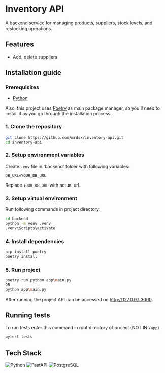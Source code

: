# Inventory API

A backend service for managing products, suppliers, stock levels, and restocking operations.

## Features

- Add, delete suppliers
<!-- - Add, update, and soft-delete products with unique SKUs (TODO)
- Track real-time stock levels for each product (TODO)
- Link products to specific suppliers (TODO)
- Create and process purchase orders to restock inventory (TODO)
- Low stock alert system based on configurable thresholds (TODO)
- Search and filter products by name or SKU (TODO)
- Supplier-based reporting and inventory insights (TODO) -->

## Installation guide

### Prerequisites

- [Python](https://www.python.org/)

Also, this project uses [Poetry](https://python-poetry.org/) as main package manager, so you'll need to install it as you go through the installation process.

### 1. Clone the repository

```bash
git clone https://github.com/mrdsx/inventory-api.git
cd inventory-api
```

### 2. Setup environment variables

Create `.env` file in 'backend' folder with following variables:

```
DB_URL=YOUR_DB_URL
```

Replace `YOUR_DB_URL` with actual url.

### 3. Setup virtual environment

Run following commands in project directory:

```bash
cd backend
python -m venv .venv
.venv\Scripts\activate
```

### 4. Install dependencies

```bash
pip install poetry
poetry install
```

### 5. Run project

```bash
poetry run python app\main.py
OR
python app\main.py
```

After running the project API can be accessed on http://127.0.0.1:3000.

## Running tests

To run tests enter this command in root directory of project (NOT IN `/app`)

```bash
pytest tests
```

## Tech Stack

![Python](https://img.shields.io/badge/Python-3776AB?style=for-the-badge&logo=python&logoColor=white)
![FastAPI](https://img.shields.io/badge/FastAPI-009688?style=for-the-badge&logo=fastapi&logoColor=white)
![PostgreSQL](https://img.shields.io/badge/PostgreSQL-316192?style=for-the-badge&logo=postgresql&logoColor=white)
